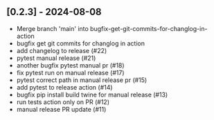 ## [0.2.3] - 2024-08-08

- Merge branch 'main' into bugfix-get-git-commits-for-changlog-in-action
- bugfix get git commits for changlog in action
- add changelog to release (#22)
- pytest manual release (#21)
- another bugfix pytest manual pr (#18)
- fix pytest run on manual release (#17)
- pytest correct path in manual release pr (#15)
- add pytest to release action (#14)
- bugfix pip install build twine for manual release (#13)
- run tests action only on PR (#12)
- manual release PR update (#11)


